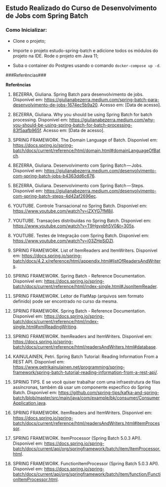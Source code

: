 ## Estudo Realizado do Curso de Desenvolvimento de Jobs com Spring Batch

### Como Inicializar: ###

- Clone o projeto;


- Importe o projeto estudo-spring-batch e adicione todos os módulos do projeto na IDE. Rode o projeto em Java 11;


- Suba o container do Postgres usando o comando ``docker-compose up -d``.


###Referências###

**Referências**

1. BEZERRA, Giuliana. Spring Batch para desenvolvimento de jobs. Disponível em: <https://giulianabezerra.medium.com/spring-batch-para-desenvolvimento-de-jobs-1674ec5b9a20>. Acesso em: [Data de acesso].

2. BEZERRA, Giuliana. Why you should be using Spring Batch for batch processing. Disponível em: <https://giulianabezerra.medium.com/why-you-should-be-using-spring-batch-for-batch-processing-83f5aafb965f>. Acesso em: [Data de acesso].

3. SPRING FRAMEWORK. The Domain Language of Batch. Disponível em: <https://docs.spring.io/spring-batch/docs/current/reference/html/domain.html#domainLanguageOfBatch>.

4. BEZERRA, Giuliana. Desenvolvimento com Spring Batch — Jobs. Disponível em: <https://giulianabezerra.medium.com/desenvolvimento-com-spring-batch-jobs-b4363dd6c676>.

5. BEZERRA, Giuliana. Desenvolvimento com Spring Batch — Steps. Disponível em: <https://giulianabezerra.medium.com/desenvolvimento-com-spring-batch-steps-4d42af2696ec>.

6. YOUTUBE. Controle Transacional no Spring Batch. Disponível em: <https://www.youtube.com/watch?v=iZXYG7fM8jI>.

7. YOUTUBE. Transações distribuídas no Spring Batch. Disponível em: <https://www.youtube.com/watch?v=T9Hgyxbh5V0&t=305s>.

8. YOUTUBE. Testes de Integração com Spring Batch. Disponível em: <https://www.youtube.com/watch?v=i03ZHpSjDZI>.

9. SPRING FRAMEWORK. List of ItemReaders and ItemWriters. Disponível em: <https://docs.spring.io/spring-batch/docs/4.2.x/reference/html/appendix.html#listOfReadersAndWriters>.

10. SPRING FRAMEWORK. Spring Batch - Reference Documentation. Disponível em: <https://docs.spring.io/spring-batch/docs/current/reference/html/index-single.html#JsonItemReader>.

11. SPRING FRAMEWORK. Leitor de FlatMap (arquivos sem formato definido) pode ser encontrado no curso da mesma.

12. SPRING FRAMEWORK. Spring Batch - Reference Documentation. Disponível em: <https://docs.spring.io/spring-batch/docs/current/reference/html/index-single.html#xmlReadingWriting>.

13. SPRING FRAMEWORK. ItemReaders and ItemWriters. Disponível em: <https://docs.spring.io/spring-batch/docs/current/reference/html/readersAndWriters.html#database>.

14. KAINULAINEN, Petri. Spring Batch Tutorial: Reading Information From a REST API. Disponível em: <https://www.petrikainulainen.net/programming/spring-framework/spring-batch-tutorial-reading-information-from-a-rest-api/>.

15. SPRING TIPS. E se você quiser trabalhar com uma infraestrutura de filas assíncronas, também dá usar um componente específico do Spring Batch. Disponível em: <https://github.com/spring-tips/kafka-and-spring-batch/blob/master/src/main/java/com/example/bk/consumer/ConsumerApplication.java>.

16. SPRING FRAMEWORK. ItemReaders and ItemWriters. Disponível em: <https://docs.spring.io/spring-batch/docs/current/reference/html/readersAndWriters.html#itemProcessor>.

17. SPRING FRAMEWORK. ItemProcessor (Spring Batch 5.0.3 API). Disponível em: <https://docs.spring.io/spring-batch/docs/current/api/org/springframework/batch/item/ItemProcessor.html>.

18. SPRING FRAMEWORK. FunctionItemProcessor (Spring Batch 5.0.3 API). Disponível em: <https://docs.spring.io/spring-batch/docs/current/api/org/springframework/batch/item/function/FunctionItemProcessor.html>.
